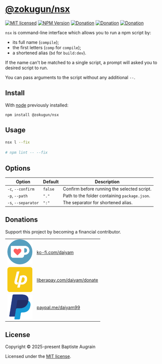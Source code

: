 [@zokugun/nsx](https://github.com/zokugun/nsx)
==========================================================

[![MIT licensed](https://img.shields.io/badge/license-MIT-blue.svg)](./LICENSE)
[![NPM Version](https://img.shields.io/npm/v/@zokugun/nsx.svg?colorB=green)](https://www.npmjs.com/package/@zokugun/nsx)
[![Donation](https://img.shields.io/badge/donate-ko--fi-green)](https://ko-fi.com/daiyam)
[![Donation](https://img.shields.io/badge/donate-liberapay-green)](https://liberapay.com/daiyam/donate)
[![Donation](https://img.shields.io/badge/donate-paypal-green)](https://paypal.me/daiyam99)

`nsx` is command-line interface which allows you to run a npm script by:
- its full name (`compile`);
- the first letters (`comp` for `compile`);
- a shortened alias (`bd` for `build:dev`).

If the name can't be matched to a single script, a prompt will asked you to desired script to run.

You can pass arguments to the script without any additional `--`.

Install
-------

With [node](http://nodejs.org) previously installed:

	npm install @zokugun/nsx

Usage
-----

```bash
nsx l --fix

# npm lint -- --fix
```

Options
-------

| Option              | Default | Description                                   |
| ------------------- | ------- | --------------------------------------------- |
| `-c`, `--confirm`   | `false` | Confirm before running the selected script.   |
| `-p`, `--path`      | `"."`   | Path to the folder containing `package.json`. |
| `-s`, `--separator` | `":"`   | The separator for shortened alias.            |

Donations
---------

Support this project by becoming a financial contributor.

<table>
    <tr>
        <td><img src="https://raw.githubusercontent.com/daiyam/assets/master/icons/256/funding_kofi.png" alt="Ko-fi" width="80px" height="80px"></td>
        <td><a href="https://ko-fi.com/daiyam" target="_blank">ko-fi.com/daiyam</a></td>
    </tr>
    <tr>
        <td><img src="https://raw.githubusercontent.com/daiyam/assets/master/icons/256/funding_liberapay.png" alt="Liberapay" width="80px" height="80px"></td>
        <td><a href="https://liberapay.com/daiyam/donate" target="_blank">liberapay.com/daiyam/donate</a></td>
    </tr>
    <tr>
        <td><img src="https://raw.githubusercontent.com/daiyam/assets/master/icons/256/funding_paypal.png" alt="PayPal" width="80px" height="80px"></td>
        <td><a href="https://paypal.me/daiyam99" target="_blank">paypal.me/daiyam99</a></td>
    </tr>
</table>

License
-------

Copyright &copy; 2025-present Baptiste Augrain

Licensed under the [MIT license](https://opensource.org/licenses/MIT).
